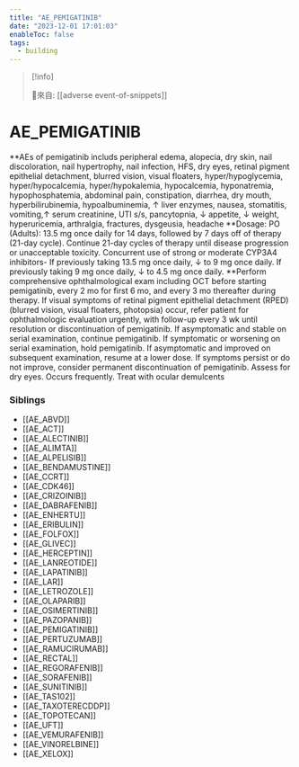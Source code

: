 ```yaml
---
title: "AE_PEMIGATINIB"
date: "2023-12-01 17:01:03"
enableToc: false
tags:
  - building
---
```


> [!info]
>
> 🌱來自: [[adverse event-of-snippets]]

# AE_PEMIGATINIB

**AEs of pemigatinib includs peripheral edema, alopecia, dry skin, nail discoloration, nail hypertrophy, nail infection, HFS, dry eyes, retinal pigment epithelial detachment, blurred vision, visual floaters, hyper/hypoglycemia, hyper/hypocalcemia, hyper/hypokalemia, hypocalcemia, hyponatremia, hypophosphatemia, abdominal pain, constipation, diarrhea, dry mouth, hyperbilirubinemia, hypoalbuminemia, ↑ liver enzymes, nausea, stomatitis, vomiting,↑ serum creatinine, UTI s/s, pancytopnia, ↓ appetite, ↓ weight, hyperuricemia, arthralgia, fractures, dysgeusia, headache
**Dosage:
PO (Adults): 13.5 mg once daily for 14 days, followed by 7 days off of therapy (21-day cycle). Continue 21-day cycles of therapy until disease progression or unacceptable toxicity. Concurrent use of strong or moderate CYP3A4 inhibitors- If previously taking 13.5 mg once daily, ↓ to 9 mg once daily. If previously taking 9 mg once daily, ↓ to 4.5 mg once daily.
\*\*Perform comprehensive ophthalmological exam including OCT before starting pemigatinib, every 2 mo for first 6 mo, and every 3 mo thereafter during therapy. If visual symptoms of retinal pigment epithelial detachment (RPED) (blurred vision, visual floaters, photopsia) occur, refer patient for ophthalmologic evaluation urgently, with follow-up every 3 wk until resolution or discontinuation of pemigatinib. If asymptomatic and stable on serial examination, continue pemigatinib. If symptomatic or worsening on serial examination, hold pemigatinib. If asymptomatic and improved on subsequent examination, resume at a lower dose. If symptoms persist or do not improve, consider permanent discontinuation of pemigatinib.
Assess for dry eyes. Occurs frequently. Treat with ocular demulcents

### Siblings

- [[AE_ABVD]]
- [[AE_ACT]]
- [[AE_ALECTINIB]]
- [[AE_ALIMTA]]
- [[AE_ALPELISIB]]
- [[AE_BENDAMUSTINE]]
- [[AE_CCRT]]
- [[AE_CDK46]]
- [[AE_CRIZOINIB]]
- [[AE_DABRAFENIB]]
- [[AE_ENHERTU]]
- [[AE_ERIBULIN]]
- [[AE_FOLFOX]]
- [[AE_GLIVEC]]
- [[AE_HERCEPTIN]]
- [[AE_LANREOTIDE]]
- [[AE_LAPATINIB]]
- [[AE_LAR]]
- [[AE_LETROZOLE]]
- [[AE_OLAPARIB]]
- [[AE_OSIMERTINIB]]
- [[AE_PAZOPANIB]]
- [[AE_PEMIGATINIB]]
- [[AE_PERTUZUMAB]]
- [[AE_RAMUCIRUMAB]]
- [[AE_RECTAL]]
- [[AE_REGORAFENIB]]
- [[AE_SORAFENIB]]
- [[AE_SUNITINIB]]
- [[AE_TAS102]]
- [[AE_TAXOTERECDDP]]
- [[AE_TOPOTECAN]]
- [[AE_UFT]]
- [[AE_VEMURAFENIB]]
- [[AE_VINORELBINE]]
- [[AE_XELOX]]

